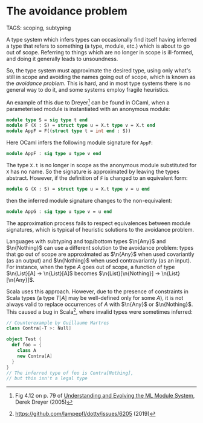 # The avoidance problem

TAGS: scoping, subtyping

A type system which infers types can occasionally find itself having
inferred a type that refers to something (a type, module, etc.) which
is about to go out of scope. Referring to things which are no longer
in scope is ill-formed, and doing it generally leads to unsoundness.

So, the type system must approximate the desired type, using only
what's still in scope and avoiding the names going out of scope, which
is known as the *avoidance problem*. This is hard, and in most type
systems there is no general way to do it, and some systems employ
fragile heuristics.

An example of this due to Dreyer[^dreyer] can be found in OCaml, when a
parameterised module is instantiated with an anonymous module:
```ocaml
module type S = sig type t end
module F (X : S) = struct type u = X.t type v = X.t end
module AppF = F((struct type t = int end : S))
```
Here OCaml infers the following module signature for `AppF`:
```ocaml
module AppF : sig type u type v end
```
The type `X.t` is no longer in scope as the anonymous module
substituted for `X` has no name. So the signature is approximated by
leaving the types abstract. However, if the definition of `F` is
changed to an equivalent form:
```ocaml
module G (X : S) = struct type u = X.t type v = u end
```
then the inferred module signature changes to the non-equivalent:
```ocaml
module AppG : sig type u type v = u end
```
The approximation process fails to respect equivalences between module
signatures, which is typical of heuristic solutions to the avoidance
problem.

Languages with subtyping and top/bottom types $\n{Any}$ and $\n{Nothing}$ can
use a different solution to the avoidance problem: types that go out
of scope are approximated as $\n{Any}$ when used covariantly (as an
output) and $\n{Nothing}$ when used contravariantly (as an input). For
instance, when the type $A$ goes out of scope, a function of type
$\n{List}[A] → \n{List}[A]$ becomes $\n{List}[\n{Nothing}] → \n{List}[\n{Any}]$.

Scala uses this approach. However, due to the presence of constraints
in Scala types (a type $T[A]$ may be well-defined only for some $A$),
it is not always valid to replace occurrences of $A$ with $\n{Any}$ or
$\n{Nothing}$.  This caused a bug in Scala[^scala], where invalid types were
sometimes inferred:
```scala
// Counterexample by Guillaume Martres
class Contra[-T >: Null]

object Test {
  def foo = {
    class A
    new Contra[A]
  }
}
// The inferred type of foo is Contra[Nothing],
// but this isn't a legal type
```

[^dreyer]: Fig 4.12 on p. 79 of [Understanding and Evolving the ML
Module System](https://www.cs.cmu.edu/~rwh/theses/dreyer.pdf), Derek
Dreyer (2005)

[^scala]: <https://github.com/lampepfl/dotty/issues/6205> (2019)